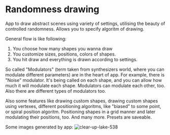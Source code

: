 # Randomness drawing

App to draw abstract scenes using variety of settings, utilising the beauty of controlled randomness.
Allows you to specify algoritm of drawing.

General flow is like following:
1. You choose how many shapes you wanna draw
2. You customize sizes, positions, colors of shapes.
3. You hit draw and everything is drawn according to settings.

So called "Modulators" (term taken from synthesizers world, where you can modulate different parameters) are in the heart of app.
For example, there is "Noise" modulator. It's being called on each shape, and you can allow how much it will modulate each shape. Modulators can modulate each other, too. Also there are different types of modulators too. 

Also some features like drawing custom shapes, drawing custom shapes using vertexes, different positioning algoritms, like "biased" to some point, or spiral position algoritm.
Positioning shapes in a grid manner and later modulating their positions, too. And many more. Presets are saveable.

Some images generated by app:
![clear-up-lake-538](https://github.com/ronikiienko/circles-drawing/assets/106737540/2d7553d7-a27a-4b7d-b981-765e6615a00d)

